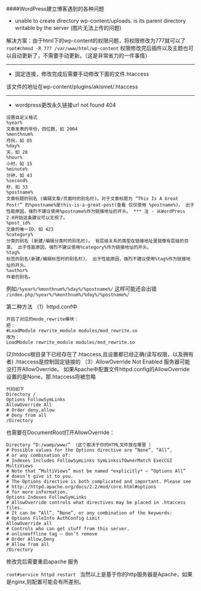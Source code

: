 ####WordPress建立博客遇到的各种问题
- unable to create directory wp-content/uploads. is its parent directory writable by the server   (图片无法上传的问题)

解决方案：由于html下的wp-content的权限问题，将权限修改为777就可以了
`root#chmod -R 777 /var/www/html/wp-content`
权限修改完后插件以及主题也可以自动更新了，不需要手动更新。（这是非常省力的一件事情）

- - -

-  固定连接，修改完成后需要手动修改下面的文件.htaccess

该文件的地址在wp-content/plugins/akismet/.htaccess

- - -
- wordpress更改永久链接url not found 404

```
设置自定义格式  
%year%
文章发表的年份，四位数，如 2004
%monthnum%
月份，如 05
%day%
天，如 28
%hour%
小时，如 15
%minute%
分钟，如 43
%second%
秒，如 33
%postname%
文章标题的别名 (编辑文章/页面时的别名栏)。对于文章标题为 “This Is A Great Post!” 的%postname%是this-is-a-great-post(查看 仅仅使用 %postname%)。 出于性能原因，强烈不建议使用%postname%作为链接地址的开头。 *** 注 - 从WordPress 2.0开始这条建议可以无视了。
%post_id%
文章的唯一ID，如 423
%category%
分类的别名 (新建/编辑分类时的别名栏)。 有层级关系的类型在链接地址里就像有层级的目录。 出于性能原因，强烈不建议使用%category%作为链接地址的开头。
%tag%
标签的别名(新建/编辑标签时的别名栏)。 出于性能原因，强烈不建议使用%tag%作为链接地址的开头。
%author%
作者的别名。
```
例如`/%year%/%monthnum%/%day%/%postname%/`
这样可能还会出错  `/index.php/%year%/%monthnum%/%day%/%postname%/`

第二种方法
（1）httpd.conf中
```
开启了对应的mode_rewrite模块：
把：
#LoadModule rewrite_module modules/mod_rewrite.so
改为：
LoadModule rewrite_module modules/mod_rewrite.so
```
(2)htdocs根目录下已经存在了.htaccess,且设置都已经正确(读写权限，以及拥有者)
.htaccess是控制固定链接的
（3）AllowOverride Not Enabled 
服务器可能没打开AllowOverride。
如果Apache中配置文件httpd.config的AllowOverride设置的是None，那.htaccess将被忽略
```
代码如下	
Directory /
Options FollowSymLinks
AllowOverride All
# Order deny,allow
# Deny from all
/Directory
```
也需要在DocumentRoot打开AllowOverride：
```
Directory “D:/wamp/www/” （这个取决于你的HTML文件放在哪里 ）
# Possible values for the Options directive are “None”, “All”,
# or any combination of:
# Indexes Includes FollowSymLinks SymLinksifOwnerMatch ExecCGI MultiViews
# Note that “MultiViews” must be named *explicitly* — “Options All”
# doesn’t give it to you.
# The Options directive is both complicated and important. Please see
# http://httpd.apache.org/docs/2.2/mod/core.html#options
# for more information.
Options Indexes FollowSymLinks
# AllowOverride controls what directives may be placed in .htaccess files.
# It can be “All”, “None”, or any combination of the keywords:
# Options FileInfo AuthConfig Limit
AllowOverride all
# Controls who can get stuff from this server.
# onlineoffline tag – don’t remove
# Order Allow,Deny
# Allow from all
/Directory
```
修改完后需要重启apache 服务

`root#service httpd restart ` 当然以上是基于你的http服务器是Apache，如果是nginx,则配置可能会有所差别。